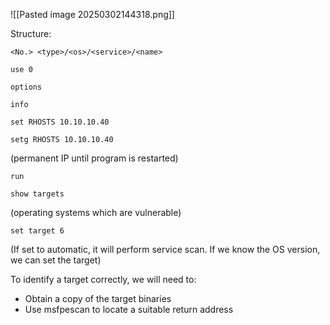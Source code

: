 
![[Pasted image 20250302144318.png]]

Structure: 
```shell-session
<No.> <type>/<os>/<service>/<name>
```

```shell-session
use 0
```
```shell-session
options
```
```shell-session
info
```
```shell-session
set RHOSTS 10.10.10.40
```

```shell-session
setg RHOSTS 10.10.10.40
```
(permanent IP until program is restarted)

```shell-session
run
```



```shell-session
show targets
```
(operating systems which are vulnerable)

```shell-session
set target 6
```
(If set to automatic, it will perform service scan. If we know the OS version, we can set the target)

To identify a target correctly, we will need to:
- Obtain a copy of the target binaries
- Use msfpescan to locate a suitable return address